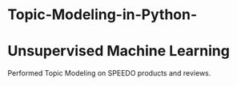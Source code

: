 # Topic-Modeling-in-Python-
# Unsupervised Machine Learning 
Performed Topic Modeling on SPEEDO products and reviews.
